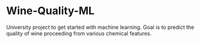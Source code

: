 # Wine-Quality-ML
University project to get started with machine learning. Goal is to predict the quality of wine proceeding from various chemical features.
